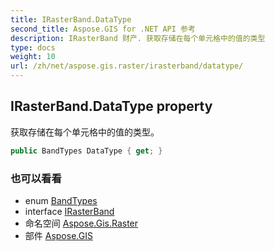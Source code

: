 ```yaml
---
title: IRasterBand.DataType
second_title: Aspose.GIS for .NET API 参考
description: IRasterBand 财产. 获取存储在每个单元格中的值的类型
type: docs
weight: 10
url: /zh/net/aspose.gis.raster/irasterband/datatype/
---
```

## IRasterBand.DataType property

获取存储在每个单元格中的值的类型。

```csharp
public BandTypes DataType { get; }
```

### 也可以看看

* enum [BandTypes](../../bandtypes/)
* interface [IRasterBand](../)
* 命名空间 [Aspose.Gis.Raster](../../irasterband/)
* 部件 [Aspose.GIS](../../../)


